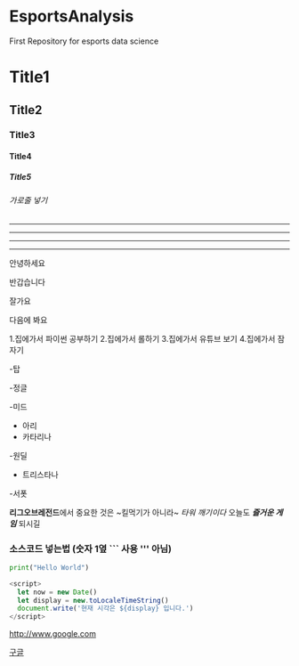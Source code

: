 # EsportsAnalysis
First Repository for esports data science

# Title1
## Title2
### Title3
#### Title4
##### Title5
###### 가로줄 넣기
---
- - - -
****
* * *

안녕하세요

반갑습니다

잘가요

다음에 봐요

1.집에가서 파이썬 공부하기
2.집에가서 롤하기
3.집에가서 유튜브 보기
4.집에가서 잠자기

-탑

-정글

-미드
  - 아리
  - 카타리나

-원딜
  
  - 트리스타나

-서폿

**리그오브레전드**에서 중요한 것은 ~킬먹기가 아니라~ *타워 깨기이다*
오늘도 ***즐거운 게임*** 되시길

### 소스코드 넣는법 (숫자 1옆 ``` 사용 ''' 아님)

```python
print("Hello World")
```

```javascript
<script>
  let now = new Date()
  let display = new.toLocaleTimeString()
  document.write('현재 시각은 ${display} 입니다.')
</script>
```

<http://www.google.com>


[구글](https://www.google.com, "클릭하면 구글로 이동합니다") 

